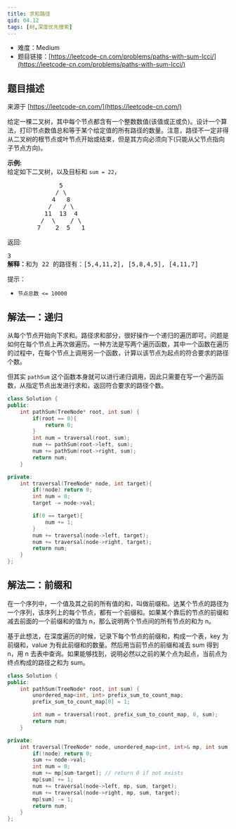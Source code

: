 ```yaml
---
title: 求和路径
qid: 04.12
tags: [树,深度优先搜索]
---
```



- 难度：Medium
- 题目链接：[https://leetcode-cn.com/problems/paths-with-sum-lcci/](https://leetcode-cn.com/problems/paths-with-sum-lcci/)


## 题目描述

来源于 [https://leetcode-cn.com/](https://leetcode-cn.com/)

<p>给定一棵二叉树，其中每个节点都含有一个整数数值(该值或正或负)。设计一个算法，打印节点数值总和等于某个给定值的所有路径的数量。注意，路径不一定非得从二叉树的根节点或叶节点开始或结束，但是其方向必须向下(只能从父节点指向子节点方向)。</p>

<p><strong>示例:</strong><br>
给定如下二叉树，以及目标和&nbsp;<code>sum = 22</code>，</p>

<pre>              5
             / \
            4   8
           /   / \
          11  13  4
         /  \    / \
        7    2  5   1
</pre>

<p>返回:</p>

<pre>3
<strong>解释：</strong>和为 22&nbsp;的路径有：[5,4,11,2], [5,8,4,5], [4,11,7]</pre>

<p>提示：</p>

<ul>
	<li><code>节点总数 &lt;= 10000</code></li>
</ul>


## 解法一：递归

从每个节点开始向下求和。路径求和部分，很好操作一个递归的遍历即可。问题是如何在每个节点上再次做遍历。一种方法是写两个遍历函数，其中一个函数在遍历的过程中，在每个节点上调用另一个函数，计算以该节点为起点的符合要求的路径个数。

但其实 `pathSum` 这个函数本身就可以进行递归调用，因此只需要在写一个遍历函数，从指定节点出发进行求和，返回符合要求的路径个数。

```c++
class Solution {
public:
    int pathSum(TreeNode* root, int sum) {
        if(root == 0){
            return 0;
        }
        int num = traversal(root, sum);
        num += pathSum(root->left, sum);
        num += pathSum(root->right, sum);
        return num;
    }

private:
    int traversal(TreeNode* node, int target){
        if(!node) return 0;
        int num = 0;
        target -= node->val;

        if(0 == target){
            num += 1;
        }
        num += traversal(node->left, target);
        num += traversal(node->right, target);
        return num;
    }
};
```

## 解法二：前缀和

在一个序列中，一个值及其之前的所有值的和，叫做前缀和。达某个节点的路径为一个序列，该序列上的每个节点，都有一个前缀和。如果某个靠后的节点的前缀和减去前面的一个前缀和的值为 n，那么说明两个节点间的所有节点的和为 n。

基于此想法，在深度遍历的时候，记录下每个节点的前缀和，构成一个表，key 为前缀和，value 为有此前缀和的数量。然后用当前节点的前缀和减去 sum 得到 n，用 n 去表中查询。如果能够找到，说明必然以之前的某个点为起点，当前点为终点构成的路径之和为 sum。

```c++
class Solution {
public:
    int pathSum(TreeNode* root, int sum) {
        unordered_map<int, int> prefix_sum_to_count_map;
        prefix_sum_to_count_map[0] = 1;

        int num = traversal(root, prefix_sum_to_count_map, 0, sum);
        return num;
    }

private:
    int traversal(TreeNode* node, unordered_map<int, int>& mp, int sum, int target){
        if(!node) return 0;
        sum += node->val;
        int num = 0;
        num += mp[sum-target]; // return 0 if not exists
        mp[sum] += 1;
        num += traversal(node->left, mp, sum, target);
        num += traversal(node->right, mp, sum, target);
        mp[sum] -= 1;
        return num;
    }
};
```